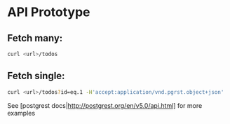 # API Prototype

## Fetch many:

```bash
curl <url>/todos
```

## Fetch single:

```bash
curl <url>/todos?id=eq.1 -H'accept:application/vnd.pgrst.object+json'
```

See [postgrest docs|http://postgrest.org/en/v5.0/api.html] for more examples

